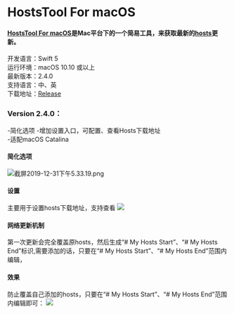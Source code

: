 # HostsTool For macOS

#### [**HostsTool For macOS**](https://github.com/ZzzM/HostToolforMac)是Mac平台下的一个简易工具，来获取最新的[**hosts**](https://github.com/racaljk/hosts.git)更新。
开发语言：Swift 5<br/>
运行环境：macOS 10.10 或以上<br/>
最新版本：2.4.0 <br/>
支持语言：中、英 <br/>
下载地址：[Release](https://github.com/ZzzM/HostsToolforMac/releases)

### Version 2.4.0：
-简化选项
-增加设置入口，可配置、查看Hosts下载地址<br/>
-适配macOS Catalina

#### 简化选项
![截屏2019-12-31下午5.33.19.png](http://ww1.sinaimg.cn/large/77a575a6gy1gag1lkkon6j204806qabn.jpg)

#### 设置
主要用于设置hosts下载地址，支持查看
![](http://ww1.sinaimg.cn/large/77a575a6gy1gag1i6tw5pj20lw08ugmf.jpg)

#### 网络更新机制
第一次更新会完全覆盖原hosts，然后生成“# My Hosts Start”、“# My Hosts End”标识,需要添加的话，只要在“# My Hosts Start”、“# My Hosts End”范围内编辑，

#### 效果
防止覆盖自己添加的hosts，只要在“# My Hosts Start”、“# My Hosts End”范围内编辑即可：
![](https://ws1.sinaimg.cn/large/77a575a6gy1fgqag558xxj20kj0e70ul.jpg)
